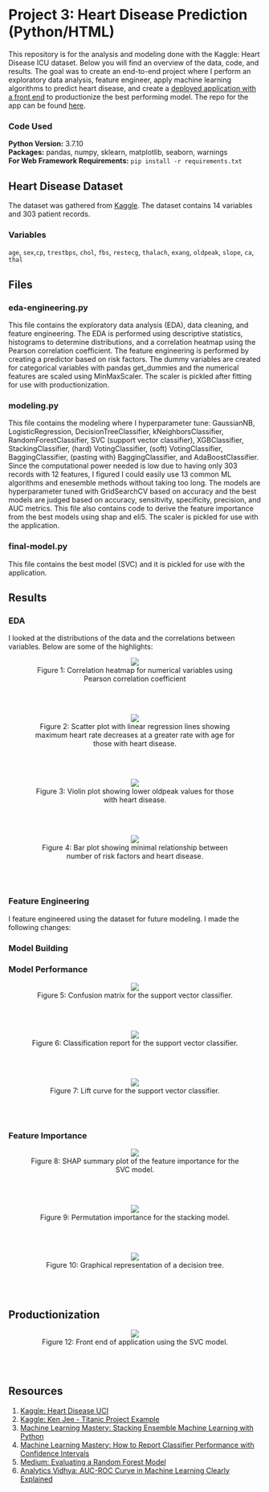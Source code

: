 # Project 3: Heart Disease Prediction (Python/HTML)

This repository is for the analysis and modeling done with the Kaggle: Heart Disease ICU dataset. Below you will find an overview of the data, code, and results. The goal was to create an end-to-end project where I perform an exploratory data analysis, feature engineer, apply machine learning algorithms to predict heart disease, and create a [deployed application with a front end](https://predict-heart-diseases.herokuapp.com/) to productionize the best performing model. The repo for the app can be found [here](https://github.com/MichaelBryantDS/heart-disease-pred-app).

### Code Used 

**Python Version:** 3.7.10 <br />
**Packages:** pandas, numpy, sklearn, matplotlib, seaborn, warnings<br />
**For Web Framework Requirements:**  ```pip install -r requirements.txt```  

## Heart Disease Dataset

The dataset was gathered from [Kaggle](https://www.kaggle.com/ronitf/heart-disease-uci). The dataset contains 14 variables and 303 patient records.

### Variables

`age`, `sex`,`cp`, `trestbps`, `chol`, `fbs`, `restecg`, `thalach`, `exang`, `oldpeak`, `slope`, `ca`, `thal`

## Files

### eda-engineering.py

This file contains the exploratory data analysis (EDA), data cleaning, and feature engineering. The EDA is performed using descriptive statistics, histograms to determine distributions, and a correlation heatmap using the Pearson correlation coefficient. The feature engineering is performed by creating a predictor based on risk factors. The dummy variables are created for categorical variables with pandas get_dummies and the numerical features are scaled using MinMaxScaler. The scaler is pickled after fitting for use with productionization.

### modeling.py

This file contains the modeling where I hyperparameter tune: GaussianNB, LogisticRegression, DecisionTreeClassifier, kNeighborsClassifier, RandomForestClassifier, SVC (support vector classifier), XGBClassifier, StackingClassifier, (hard) VotingClassifier, (soft) VotingClassifier, BaggingClassifier, (pasting with) BaggingClassifier, and AdaBoostClassifier. Since the computational power needed is low due to having only 303 records with 12 features, I figured I could easily use 13 common ML algorithms and enesemble methods without taking too long. The models are hyperparameter tuned with GridSearchCV based on accuracy and the best models are judged based on accuracy, sensitivity, specificity, precision, and AUC metrics. This file also contains code to derive the feature importance from the best models using shap and eli5. The scaler is pickled for use with the application.

### final-model.py

This file contains the best model (SVC) and it is pickled for use with the application.

## Results

### EDA

I looked at the distributions of the data and the correlations between variables. Below are some of the highlights:

<div align="center">
  
<figure>
<img src="images/cor-heatmap.jpg"><br/>
  <figcaption>Figure 1: Correlation heatmap for numerical variables using Pearson correlation coefficient</figcaption>
</figure>
<br/><br/>
  
</div>

<div align="center">
  
<figure>
<img src="images/thalach-age-target.jpg"><br/>
  <figcaption>Figure 2: Scatter plot with linear regression lines showing maximum heart rate decreases at a greater rate with age for those with heart disease.</figcaption>
</figure>
<br/><br/>
  
</div>

<div align="center">
  
<figure>
<img src="images/oldpeak-target.jpg"><br/>
  <figcaption>Figure 3: Violin plot showing lower oldpeak values for those with heart disease.</figcaption>
</figure>
<br/><br/>
  
</div>

<div align="center">
  
<figure>
<img src="images/risk-factors-target.jpg"><br/>
  <figcaption>Figure 4: Bar plot showing minimal relationship between number of risk factors and heart disease.</figcaption>
</figure>
<br/><br/>
  
</div>

### Feature Engineering

I feature engineered using the dataset for future modeling. I made the following changes:

### Model Building

### Model Performance

<div align="center">
  
<figure>
<img src="images/confusion-matrix-svc.jpg"><br/>
  <figcaption>Figure 5: Confusion matrix for the support vector classifier.</figcaption>
</figure>
<br/><br/>
  
</div>

<div align="center">
  
<figure>
<img src="images/classification-report-svc.jpg"><br/>
  <figcaption>Figure 6: Classification report for the support vector classifier.</figcaption>
</figure>
<br/><br/>
  
</div>

<div align="center">
  
<figure>
<img src="images/lift-curve-svc.jpg"><br/>
  <figcaption>Figure 7: Lift curve for the support vector classifier.</figcaption>
</figure>
<br/><br/>
  
</div>


### Feature Importance

<div align="center">
  
<figure>
<img src="images/shap-svc.jpg"><br/>
  <figcaption>Figure 8: SHAP summary plot of the feature importance for the SVC model.</figcaption>
</figure>
<br/><br/>
  
</div>

<div align="center">
  
<figure>
<img src="images/permutation-importance-stacking.jpg"><br/>
  <figcaption>Figure 9: Permutation importance for the stacking model.</figcaption>
</figure>
<br/><br/>
  
</div>

<div align="center">
  
<figure>
<img src="images/dt.jpg"><br/>
  <figcaption>Figure 10: Graphical representation of a decision tree.</figcaption>
</figure>
<br/><br/>
  
</div>

## Productionization

<div align="center">
  
<figure>
<img src="images/front-end.JPG"><br/>
  <figcaption>Figure 12: Front end of application using the SVC model.</figcaption>
</figure>
<br/><br/>
  
</div>

## Resources

1. [Kaggle: Heart Disease UCI](https://www.kaggle.com/ronitf/heart-disease-uci)
2. [Kaggle: Ken Jee - Titanic Project Example](https://www.kaggle.com/kenjee/titanic-project-example)
3. [Machine Learning Mastery: Stacking Ensemble Machine Learning with Python](https://machinelearningmastery.com/stacking-ensemble-machine-learning-with-python/)
4. [Machine Learning Mastery: How to Report Classifier Performance with Confidence Intervals](https://machinelearningmastery.com/report-classifier-performance-confidence-intervals/)
5. [Medium: Evaluating a Random Forest Model](https://medium.com/analytics-vidhya/evaluating-a-random-forest-model-9d165595ad56)
6. [Analytics Vidhya: AUC-ROC Curve in Machine Learning Clearly Explained](https://www.analyticsvidhya.com/blog/2020/06/auc-roc-curve-machine-learning/)

